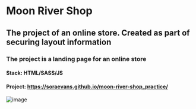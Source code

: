 # Moon River Shop

## The project of an online store. Created as part of securing layout information

### The project is a landing page for an online store

#### Stack: HTML/SASS/JS
#### Project: https://soraevans.github.io/moon-river-shop_practice/
![image](https://github.com/SoraEvans/moon-river-shop_practice/assets/96630749/93298929-88bc-4430-9f17-c2582bc955eb)

